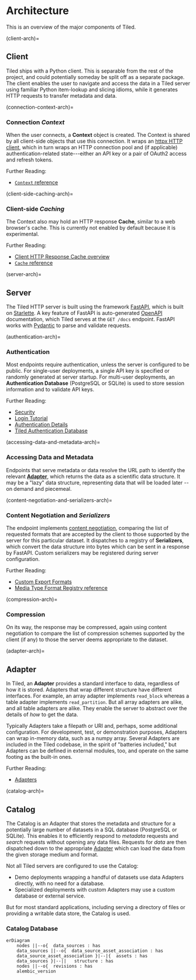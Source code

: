 # Architecture

This is an overview of the major components of Tiled.

(client-arch)=
## Client

Tiled ships with a Python client. This is separable from the rest of the
project, and could potentially someday be split off as a separate package. The
client enables the user to navigate and access the data in a Tiled server using
familiar Python item-lookup and slicing idioms, while it generates HTTP
requests to transfer metadata and data.

(connection-context-arch)=
### Connection _Context_
When the user connects, a **Context** object is created. The Context is
shared by all client-side objects that use this connection. It wraps an
[httpx HTTP client][httpx], which in turn wraps an HTTP connection pool and (if
applicable) authentication-related state---either an API key or a pair of
OAuth2 access and refresh tokens.

Further Reading:
* [`Context` reference](#context-ref)

(client-side-caching-arch)=
### Client-side _Caching_
The Context also may hold an HTTP response **Cache**, similar to a web
browser's cache. This is currently not enabled by default because it is
experimental.

Further Reading:
* [Client HTTP Response Cache overview](#client-http-response-cache)
* [`Cache` reference](#client-http-response-cache-ref)

(server-arch)=
## Server

The Tiled HTTP server is built using the framework [FastAPI][], which is built
on [Starlette][]. A key feature of FastAPI is auto-generated [OpenAPI][]
documentation, which Tiled serves at the `GET /docs` endpoint. FastAPI
works with [Pydantic][] to parse and validate requests.

(authentication-arch)=
### Authentication
Most endpoints require authentication, unless the server is configured to be
public. For single-user deployments, a single API key is specified or randomly
generated at server startup. For multi-user deployments, an **Authentication
Database** (PostgreSQL or SQLite) is used to store session information and to
validate API keys.

Further Reading:
* [Security](#security)
* [Login Tutorial](#login-tutorial)
* [Authentication Details](#auth-details)
* [Tiled Authentication Database](#tiled-authn-database)

(accessing-data-and-metadata-arch)=
### Accessing Data and Metadata
Endpoints that serve metadata or data resolve the URL path to identify the
relevant [**Adapter**](#adapter-arch), which returns the data
as a scientific data structure. It may be a "lazy" data structure,
representing data that will be loaded later -- on demand and piecemeal.

(content-negotiation-and-serializers-arch)=
### Content Negotiation and _Serializers_
The endpoint implements [content negotiation][], comparing the list of requested formats
that are accepted by the client to those supported by the server for this particular
dataset. It dispatches to a registry of **Serializers**, which convert the data
structure into bytes which can be sent in a response by FastAPI. Custom
serializers may be registered during server configuration.

Further Reading:
* [Custom Export Formats](#custom-export-formats)
* [Media Type Format Registry reference](#media-type-registry-ref)

(compression-arch)=
### Compression
On its way, the response may be compressed, again using content negotiation
to compare the list of compression schemes supported by the client (if any)
to those the server deems appropriate to the dataset.

(adapter-arch)=
## Adapter

In Tiled, an **Adapter** provides a standard interface to data, regardless of
how it is stored. Adapters that wrap different structure have different
interfaces. For example, an array adapter implements `read_block` whereas a
table adapter implements `read_partition`. But all array adapters are alike,
and all table adapters are alike. They enable the server to abstract over
the details of _how_ to get the data.

Typically Adapters take a filepath or URI and, perhaps, some additional
configuration. For development, test, or demonstration purposes, Adapters can wrap
in-memory data, such as a numpy array. Several Adapters are included in the Tiled
codebase, in the spirit of "batteries included," but Adapters can be defined in
external modules, too, and operate on the same footing as the built-in ones.

Further Reading:
* [Adapters](#adapters-ref)

(catalog-arch)=
## Catalog

The Catalog is an Adapter that stores the metadata and structure for a
potentially large number of datasets in a SQL database (PostgreSQL or SQLite).
This enables it to efficiently respond to _metadata_ requests and _search_
requests without opening any data files. Requests for _data_ are then
dispatched down to the appropriate [Adapter](#adapter-arch) which can load the data
from the given storage medium and format.

Not all Tiled servers are configured to use the Catalog:

* Demo deployments wrapping a handful of datasets use data Adapters directly,
  with no need for a database.
* Specialized deployments with custom Adapters may use a custom database or
  external service.

But for most standard applications, including serving a directory of files or
providing a writable data store, the Catalog is used.

[FastAPI]: https://fastapi.tiangolo.com/
[httpx]: https://www.python-httpx.org/
[Starlette]: https://www.starlette.io/
[OpenAPI]: https://www.openapis.org/
[Pydantic]: https://docs.pydantic.dev/
[content negotiation]: https://developer.mozilla.org/en-US/docs/Web/HTTP/Content_negotiation


### Catalog Database

``` mermaid
erDiagram
    nodes ||--o{  data_sources : has
    data_sources ||--o{  data_source_asset_association : has
    data_source_asset_association }|--|{  assets : has
    data_sources }|--||   structure : has
    nodes ||--o{  revisions : has
    alembic_version

```
